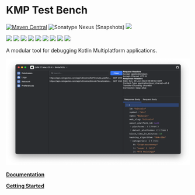 KMP Test Bench
===

[![Maven Central](https://img.shields.io/maven-central/v/org.drewcarlson/desktop?label=maven&color=blue)](https://central.sonatype.com/search?q=desktop-*&namespace=org.drewcarlson)
![Sonatype Nexus (Snapshots)](https://img.shields.io/nexus/s/org.drewcarlson/desktop?server=https%3A%2F%2Fs01.oss.sonatype.org)
![](https://github.com/DrewCarlson/kmp-test-bench/workflows/Tests/badge.svg)

![](https://img.shields.io/static/v1?label=&message=Platforms&color=grey)
![](https://img.shields.io/static/v1?label=&message=Js&color=blue)
![](https://img.shields.io/static/v1?label=&message=Jvm&color=blue)
![](https://img.shields.io/static/v1?label=&message=Linux&color=blue)
![](https://img.shields.io/static/v1?label=&message=macOS&color=blue)
![](https://img.shields.io/static/v1?label=&message=Windows&color=blue)
![](https://img.shields.io/static/v1?label=&message=iOS&color=blue)
![](https://img.shields.io/static/v1?label=&message=tvOS&color=blue)
![](https://img.shields.io/static/v1?label=&message=watchOS&color=blue)

A modular tool for debugging Kotlin Multiplatform applications.

<img src="img/screenshot.png" width="548px" height="292px">


**[Documentation](https://drewcarlson.github.io/kmp-test-bench/latest/)**

**[Getting Started](https://drewcarlson.github.io/kmp-test-bench/latest/getting-started/)**


